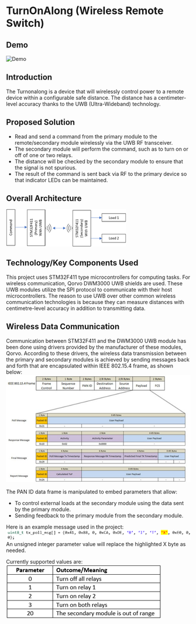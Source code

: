 # TurnOnAlong (Wireless Remote Switch)

## Demo
![Demo](demo.gif)

## Introduction
The Turnonalong is a device that will wirelessly control power to a remote device within a configurable safe distance. The distance has a centimeter-level accuracy thanks to the UWB (Ultra-Wideband) technology.  

## Proposed Solution
* Read and send a command from the primary module to the remote/secondary module wirelessly via the UWB RF transceiver.
* The secondary module will perform the command, such as to turn on or off of one or two relays.
* The distance will be checked by the secondary module to ensure that the signal is not spurious.
* The result of the command is sent back via RF to the primary device so that indicator LEDs can be maintained.

## Overall Architecture
<img src="docs/Architecture.png" alt="overall architecture" width="65%" height="65%">

## Technology/Key Components Used
This project uses STM32F411 type microcontrollers for computing tasks. For wireless communication, Qorvo DWM3000 UWB shields are used. These UWB modules utilize the SPI protocol to communicate with their host microcontrollers. The reason to use UWB over other common wireless communication technologies is because they can measure distances with centimetre-level accuracy in addition to transmitting data.

## Wireless Data Communication
Communication between STM32F411 and the DWM3000 UWB module has been done using drivers provided by the manufacturer of these modules, Qorvo.
According to these drivers, the wireless data transmission between the primary and secondary modules is achieved by sending messages back and forth that are encapsulated within IEEE 802.15.4 frame, as shown below:
![Data frame](docs/DataFrame.jpg)  

The PAN ID data frame is manipulated to embed parameters that allow:
* To control external loads at the secondary module using the data sent by the primary module.
* Sending feedback to the primary module from the secondary module.  

Here is an example message used in the project:  
![Data frame code](docs/DataFrameCode.png)  
An unsigned integer parameter value will replace the highlighted X byte as needed.  

Currently supported values are:  
![Supported values](docs/SupportedValues.png)  
